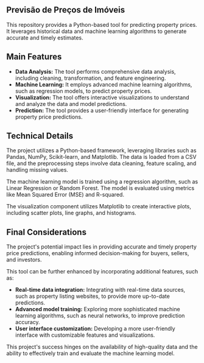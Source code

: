 ##  Previsão de Preços de Imóveis

This repository provides a Python-based tool for predicting property prices. It leverages historical data and machine learning algorithms to generate accurate and timely estimates. 

## Main Features

* **Data Analysis:** The tool performs comprehensive data analysis, including cleaning, transformation, and feature engineering.
* **Machine Learning:** It employs advanced machine learning algorithms, such as regression models, to predict property prices.
* **Visualization:** The tool offers interactive visualizations to understand and analyze the data and model predictions.
* **Prediction:** The tool provides a user-friendly interface for generating property price predictions.

## Technical Details

The project utilizes a Python-based framework, leveraging libraries such as Pandas, NumPy, Scikit-learn, and Matplotlib. The data is loaded from a CSV file, and the preprocessing steps involve data cleaning, feature scaling, and handling missing values. 

The machine learning model is trained using a regression algorithm, such as Linear Regression or Random Forest. The model is evaluated using metrics like Mean Squared Error (MSE) and R-squared. 

The visualization component utilizes Matplotlib to create interactive plots, including scatter plots, line graphs, and histograms. 

## Final Considerations

The project's potential impact lies in providing accurate and timely property price predictions, enabling informed decision-making for buyers, sellers, and investors. 


This tool can be further enhanced by incorporating additional features, such as:

* **Real-time data integration:** Integrating with real-time data sources, such as property listing websites, to provide more up-to-date predictions.
* **Advanced model training:** Exploring more sophisticated machine learning algorithms, such as neural networks, to improve prediction accuracy.
* **User interface customization:** Developing a more user-friendly interface with customizable features and visualizations.


This project's success hinges on the availability of high-quality data and the ability to effectively train and evaluate the machine learning model.
